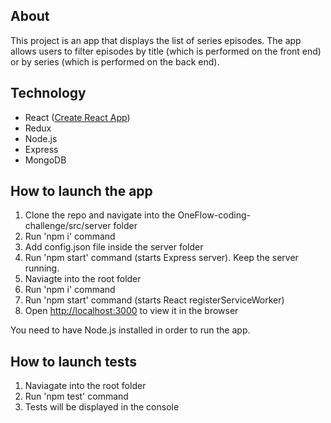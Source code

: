 
## About

This project is an app that displays the list of series episodes. The app allows users to filter episodes
by title (which is performed on the front end) or by series (which is performed on the back end).

## Technology

- React ([Create React App](https://github.com/facebookincubator/create-react-app))
- Redux
- Node.js
- Express
- MongoDB

## How to launch the app

1. Clone the repo and navigate into the OneFlow-coding-challenge/src/server folder
2. Run 'npm i' command
3. Add config.json file inside the server folder
4. Run 'npm start' command (starts Express server). Keep the server running.
5. Naviagte into the root folder
6. Run 'npm i' command
7. Run 'npm start' command (starts React registerServiceWorker)
8. Open [http://localhost:3000](http://localhost:3000) to view it in the browser

You need to have Node.js installed in order to run the app.

## How to launch tests

1. Naviagate into the root folder
2. Run 'npm test' command
3. Tests will be displayed in the console
